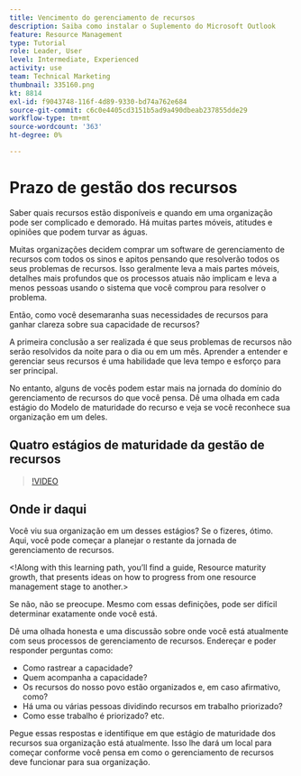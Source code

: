 ```yaml
---
title: Vencimento do gerenciamento de recursos
description: Saiba como instalar o Suplemento do Microsoft Outlook
feature: Resource Management
type: Tutorial
role: Leader, User
level: Intermediate, Experienced
activity: use
team: Technical Marketing
thumbnail: 335160.png
kt: 8814
exl-id: f9043748-116f-4d89-9330-bd74a762e684
source-git-commit: c6c0e4405cd3151b5ad9a490dbeab237855dde29
workflow-type: tm+mt
source-wordcount: '363'
ht-degree: 0%

---
```


# Prazo de gestão dos recursos

Saber quais recursos estão disponíveis e quando em uma organização pode ser complicado e demorado. Há muitas partes móveis, atitudes e opiniões que podem turvar as águas.

Muitas organizações decidem comprar um software de gerenciamento de recursos com todos os sinos e apitos pensando que resolverão todos os seus problemas de recursos. Isso geralmente leva a mais partes móveis, detalhes mais profundos que os processos atuais não implicam e leva a menos pessoas usando o sistema que você comprou para resolver o problema.

Então, como você desemaranha suas necessidades de recursos para ganhar clareza sobre sua capacidade de recursos?

A primeira conclusão a ser realizada é que seus problemas de recursos não serão resolvidos da noite para o dia ou em um mês. Aprender a entender e gerenciar seus recursos é uma habilidade que leva tempo e esforço para ser principal.

No entanto, alguns de vocês podem estar mais na jornada do domínio do gerenciamento de recursos do que você pensa. Dê uma olhada em cada estágio do Modelo de maturidade do recurso e veja se você reconhece sua organização em um deles.

## Quatro estágios de maturidade da gestão de recursos

>[!VIDEO](https://video.tv.adobe.com/v/335160/?quality=12)


## Onde ir daqui

Você viu sua organização em um desses estágios? Se o fizeres, ótimo. Aqui, você pode começar a planejar o restante da jornada de gerenciamento de recursos.

&lt;!Along with this learning path, you’ll find a guide, Resource maturity growth, that presents ideas on how to progress from one resource management stage to another.&gt;

Se não, não se preocupe. Mesmo com essas definições, pode ser difícil determinar exatamente onde você está.

Dê uma olhada honesta e uma discussão sobre onde você está atualmente com seus processos de gerenciamento de recursos. Endereçar e poder responder perguntas como:

* Como rastrear a capacidade?
* Quem acompanha a capacidade?
* Os recursos do nosso povo estão organizados e, em caso afirmativo, como?
* Há uma ou várias pessoas dividindo recursos em trabalho priorizado?
* Como esse trabalho é priorizado? etc.

Pegue essas respostas e identifique em que estágio de maturidade dos recursos sua organização está atualmente. Isso lhe dará um local para começar conforme você pensa em como o gerenciamento de recursos deve funcionar para sua organização.
